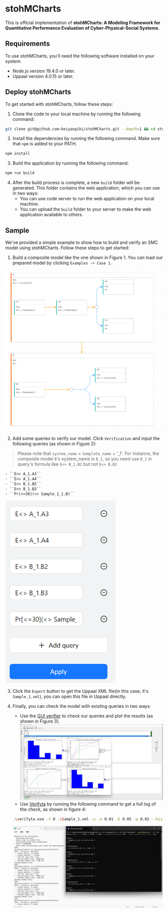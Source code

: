 # stohMCharts

This is official implementation of **stohMCharts: A Modeling Framework for Quantitative Performance Evaluation of Cyber-Physical-Social Systems.**

## Requirements

To use stohMCharts, you'll need the following software installed on your system:
- Node.js version 19.4.0 or later.
- Uppaal version 4.0.15 or later.
 
## Deploy stohMCharts

To get started with stohMCharts, follow these steps:

1. Clone the code to your local machine by running the following command:

```bash
git clone git@github.com:beiyanpiki/stohMCharts.git --depth=1 && cd stohMCharts
```

2. Install the dependencies by running the following command. Make sure that `npm` is added to your PATH.

```bash
npm install
```

3. Build the application by running the following command:

```bash
npm run build
```

4. After the build process is complete, a new `build` folder will be generated. This folder contains the web application, which you can use in two ways:
    - You can use code server to run the web application on your local machine.
    - You can upload the `build` folder to your server to make the web application available to others.

## Sample

We've provided a simple example to show how to build and verify an SMC model using stohMCharts. Follow these steps to get started:

1. Build a composite model like the one shown in Figure 1. You can load our prepared model by clicking `Examples -> Case 1`.

![Figure 1](doc/figure1.png)


2. Add some queries to verify our model. Click `Verification` and input the following queries (as shown in Figure 2):
> Please note that `system_name` = `template_name` + '_1'. For instance, the composite model `B`'s system_name is `B_1`, so you need use `B_1` in query's formula like `E<> B_1.B2` but not `E<> B.B2`

    - ``E<> A_1.A3``
    - ``E<> A_1.A4``
    - ``E<> B_1.B2``
    - ``E<> B_1.B3``
    - ``Pr[<=30](<> Sample_1_1.B)``

![Figure 2](doc/figure2.png)

3. Click the `Export` button to get the Uppaal XML file(in this case, it's `Sample_1.xml`), you can open this file in Uppaal directly.

4. Finally, you can check the model with existing queries in two ways:
    - Use the [GUI verifier](https://docs.uppaal.org/gui-reference/verifier/) to check our queries and plot the results (as shown in Figure 3).
    ![Figure 3](doc/figure3.png)
    - Use [Verifyta](https://docs.uppaal.org/toolsandapi/verifyta/) by running the following command to get a full log of the check, as shown in figure 4:
    ```bash
    .\verifyta.exe -t 0 .\Sample_1.xml -u -a 0.01 -E 0.05 -w 0.02 --histogram-bar-count 50  --state-representation 3  > out
    ```
    ![Figure 4](doc/figure4.png)
